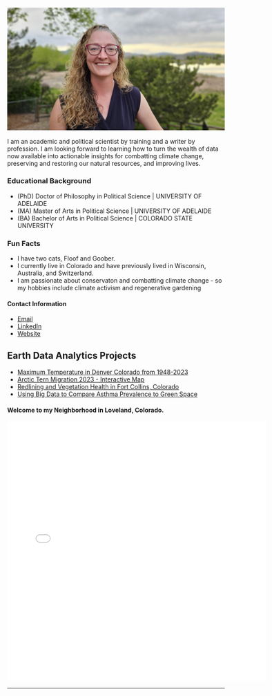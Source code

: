 ![Erin Zimmerman](img/Outdoor%20Headshot.jpg)

I am an academic and political scientist by training and a writer by profession. I am looking forward to learning how to turn the wealth of data now available into actionable insights for combatting climate change, preserving and restoring our natural resources, and improving lives. 

### Educational Background
* (PhD) Doctor of Philosophy in Political Science | UNIVERSITY OF ADELAIDE
* (MA) Master of Arts in Political Science | UNIVERSITY OF ADELAIDE
* (BA) Bachelor of Arts in Political Science | COLORADO STATE UNIVERSITY

### Fun Facts
* I have two cats, Floof and Goober.
* I currently live in Colorado and have previously lived in Wisconsin, Australia, and Switzerland.
* I am passionate about conservaton and combatting climate change - so my hobbies include climate activism and regenerative gardening

#### Contact Information
<ul>
<li>
<a 
  href="Erin.Zimmerman@colorado.edu"
  target="_blank">
  Email
</a> 
</li>

<li>
<a
  href="https://www.linkedin.com/in/erin-zimmermanphd/"
  target="_blank">
  LinkedIn
</a>
</li>
  
<li>
<a
  href="https://www.erinzimmermanphd.com/"
  target="_blank">
  Website
</a>
</li>
</ul>

## Earth Data Analytics Projects
* [Maximum Temperature in Denver Colorado from 1948-2023](/Notebooks/portfolio_Denver_CO_TMAX_withcode.html)
* [Arctic Tern Migration 2023 - Interactive Map](/Notebooks/arctic-tern-migration-final.html)
* [Redlining and Vegetation Health in Fort Collins, Colorado](/Notebooks/fort_collins_portfolio_post2.html)
* [Using Big Data to Compare Asthma Prevalence to Green Space](/_projects/big_data_denver.md)

#### Welcome to my Neighborhood in Loveland, Colorado.
<embed type="text/html" src="img/tvhs1.html" width="600" height="600">

---

